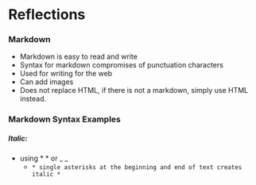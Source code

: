 # Reflections

### Markdown
- Markdown is easy to read and write
- Syntax for markdown compromises of punctuation characters
- Used for writing for the web
- Can add images
- Does not replace HTML, if there is not a markdown, simply use HTML instead.

### Markdown Syntax Examples

##### ***Italic:*** 
- using  * * or _ _       
    -  ``` * single asterisks at the beginning and end of text creates italic * ```
  
